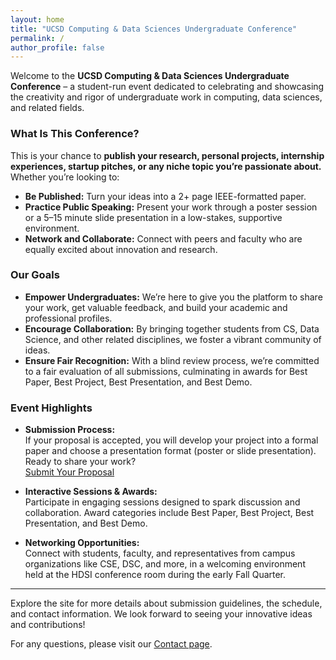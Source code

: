 ```yaml
---
layout: home
title: "UCSD Computing & Data Sciences Undergraduate Conference"
permalink: /
author_profile: false
---
```


Welcome to the **UCSD Computing & Data Sciences Undergraduate Conference** – a student-run event dedicated to celebrating and showcasing the creativity and rigor of undergraduate work in computing, data sciences, and related fields.

### What Is This Conference?

This is your chance to **publish your research, personal projects, internship experiences, startup pitches, or any niche topic you’re passionate about.** Whether you’re looking to:
- **Be Published:** Turn your ideas into a 2+ page IEEE-formatted paper.
- **Practice Public Speaking:** Present your work through a poster session or a 5–15 minute slide presentation in a low-stakes, supportive environment.
- **Network and Collaborate:** Connect with peers and faculty who are equally excited about innovation and research.

### Our Goals

- **Empower Undergraduates:** We’re here to give you the platform to share your work, get valuable feedback, and build your academic and professional profiles.
- **Encourage Collaboration:** By bringing together students from CS, Data Science, and other related disciplines, we foster a vibrant community of ideas.
- **Ensure Fair Recognition:** With a blind review process, we’re committed to a fair evaluation of all submissions, culminating in awards for Best Paper, Best Project, Best Presentation, and Best Demo.

### Event Highlights

- **Submission Process:**  
  If your proposal is accepted, you will develop your project into a formal paper and choose a presentation format (poster or slide presentation). Ready to share your work?  
  [Submit Your Proposal](https://docs.google.com/forms/d/1rzDWWH-4ytHpyIjoJF7xkPvsrbebqWS-iH42dQ8ojOs/edit)

- **Interactive Sessions & Awards:**  
  Participate in engaging sessions designed to spark discussion and collaboration. Award categories include Best Paper, Best Project, Best Presentation, and Best Demo.

- **Networking Opportunities:**  
  Connect with students, faculty, and representatives from campus organizations like CSE, DSC, and more, in a welcoming environment held at the HDSI conference room during the early Fall Quarter.

---

Explore the site for more details about submission guidelines, the schedule, and contact information. We look forward to seeing your innovative ideas and contributions!

For any questions, please visit our [Contact page](/contact/).

